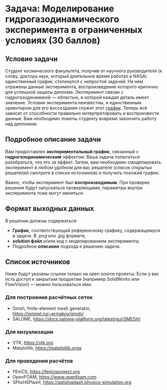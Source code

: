 # **Задача: Моделирование гидрогазодинамического эксперимента в ограниченных условиях (30 баллов)**

## **Условие задачи**

Студент космического факультета, получив от научного руководителя (к слову, доктора наук, который длительное время работал в NASA) единственный график, столкнулся с непростой задачей. На нем отражены данные эксперимента, воспроизведение которого критично для успешной защиты диплома. Эксперимент связан с гидрогазодинамикой — областью, в которой каждая деталь имеет значение. Условия эксперимента неизвестны, и единственным ориентиром для его воссоздания служит этот  [график](problem_data/images/plot.jpg). Теперь всё зависит от способности правильно интерпретировать и воспроизвести данные. Вам необходимо помочь студенту вовремя закончить работу над дипломом.

## **Подробное описание задачи**

Вам предоставлен **экспериментальный график**, связанный с **гидрогазодинамическим** эффектом. Ваша задача попытаться разобраться, что это за эффект. Затем, вам необходимо смоделировать эксперимент в любом удобном для вас решателе (список открытых решателей смотрите в списке источников) и получить похожий график.

Важно, чтобы эксперимент был **воспроизводимым**. При проверке решения будут запускаться проверяющими, параметры внутри эксперимента тоже могут меняться.

## **Формат выходных данных**

В решении должны содержаться:
- **График**, соответствующий референсному графику, содержащемуся в задаче. В .png или .jpg формате;
- **solution файл** и/или код с моделированием эксперимента;
- Подробное **описание** подхода к решению задачи.

## **Список источников**

Ниже будут указаны ссылки только на open source проекты. Если у вас есть доступ к закрытым продуктам (например SolidWorks или FlowVision) — можно пользоваться ими.

### **Для построения расчётных сеток**
- Gmsh, finite-element mesh generator, https://ipmnet.ru/~ermakov/gmsh/
- SALOME, https://docs.salome-platform.org/latest/gui/SMESH/

### **Для визуализации**
- VTK, https://vtk.org
- Matplotlib, https://matplotlib.orgg

### **Для проведения расчётов**
- FEniCS, https://fenicsproject.org
- OpenFOAM, https://www.openfoam.com
- SPlisHSPlasH, https://splishsplash.physics-simulation.org

